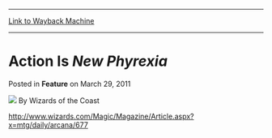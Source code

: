 
---
[Link to Wayback Machine](https://web.archive.org/web/20211019204841/https://magic.wizards.com/en/articles/archive/feature/action-new-phyrexia-2011-03-29)

[_metadata_:wayback_url]:- "https://magic.wizards.com/en/articles/archive/feature/action-new-phyrexia-2011-03-29"
[_metadata_:wayback_raw_url]:- "https://web.archive.org/web/20211019204841id_/https://magic.wizards.com/en/articles/archive/feature/action-new-phyrexia-2011-03-29"
[_metadata_:wayback_capture_timestamp]:- "2021-10-19 20:48:41+00:00"
[_metadata_:publish_date]:- "2011-03-29"
[_metadata_:description]:- "http://www.wizards.com/Magic/Magazine/Article.aspx?x=mtg/daily/arcana/677"
[_metadata_:generator]:- "Drupal 7 (http://drupal.org)"
---


Action Is *New Phyrexia*
========================



 Posted in **Feature**
 on March 29, 2011 






![](https://media.magic.wizards.com/styles/auth_small/public/images/person/wizards_author.jpg)
By Wizards of the Coast











<http://www.wizards.com/Magic/Magazine/Article.aspx?x=mtg/daily/arcana/677>





